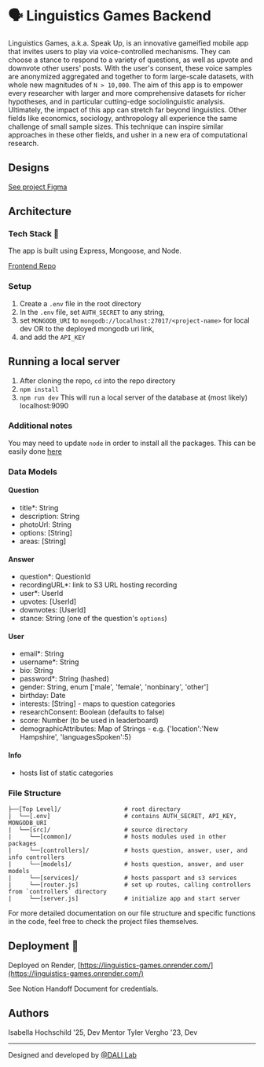 # 🗣 Linguistics Games Backend

Linguistics Games, a.k.a. Speak Up, is an innovative gameified mobile app that invites users to play via voice-controlled mechanisms. They can choose a stance to respond to a variety of questions, as well as upvote and downvote other users' posts. With the user's consent, these voice samples are anonymized aggregated and together to form large-scale datasets, with whole new magnitudes of `N > 10,000`. The aim of this app is to empower every researcher with larger and more comprehensive datasets for richer hypotheses, and in particular cutting-edge sociolinguistic analysis. Ultimately, the impact of this app can stretch far beyond linguistics. Other fields like economics, sociology, anthropology all experience the same challenge of small sample sizes. This technique can inspire similar approaches in these other fields, and usher in a new era of computational research.

## Designs

[See project Figma](https://www.figma.com/file/rA2O0gfeSZ6mFjTjsPulWP/Linguistics-Games-22F)

## Architecture
### Tech Stack 🥞
The app is built using Express, Mongoose, and Node.

[Frontend Repo](https://github.com/dali-lab/linguistics-games-backend)

### Setup

1. Create a `.env` file in the root directory
2. In the `.env` file, set `AUTH_SECRET` to any string, 
3. set `MONGODB_URI` to `mongodb://localhost:27017/<project-name>` for local dev OR to the deployed mongodb uri link,
4. and add the `API_KEY` 


## Running a local server 
1. After cloning the repo, `cd` into the repo directory
2. `npm install`
3. `npm run dev`
This will run a local server of the database at (most likely) localhost:9090

### Additional notes

You may need to update `node` in order to install all the packages. This can be easily done [here](https://nodejs.org/en/)

### Data Models

#### Question
- title*: String
- description: String
- photoUrl: String
- options: [String]
- areas: [String]

#### Answer
- question*: QuestionId
- recordingURL*: link to S3 URL hosting recording
- user*: UserId
- upvotes: [UserId]
- downvotes: [UserId]
- stance: String (one of the question's `options`)

#### User
- email*: String
- username*: String
- bio: String
- password*: String (hashed)
- gender: String, enum ['male', 'female', 'nonbinary', 'other']
- birthday: Date
- interests: [String] - maps to question categories
- researchConsent: Boolean (defaults to false)
- score: Number (to be used in leaderboard)
- demographicAttributes: Map of Strings - e.g. {'location':'New Hampshire', 'languagesSpoken':5}

#### Info
- hosts list of static categories

### File Structure

```
├──[Top Level]/                  # root directory
|  └──[.env]                     # contains AUTH_SECRET, API_KEY, MONGODB_URI
|  └──[src]/                     # source directory
|     └──[common]/               # hosts modules used in other packages
|     └──[controllers]/          # hosts question, answer, user, and info controllers
|     └──[models]/               # hosts question, answer, and user models
|     └──[services]/             # hosts passport and s3 services
|     └──[router.js]             # set up routes, calling controllers from `controllers` directory
|     └──[server.js]             # initialize app and start server
```

For more detailed documentation on our file structure and specific functions in the code, feel free to check the project files themselves.

## Deployment 🚀

Deployed on Render, [https://linguistics-games.onrender.com/](https://linguistics-games.onrender.com/)

See Notion Handoff Document for credentials.

## Authors
Isabella Hochschild '25, Dev Mentor
Tyler Vergho '23, Dev

---
Designed and developed by [@DALI Lab](https://github.com/dali-lab)